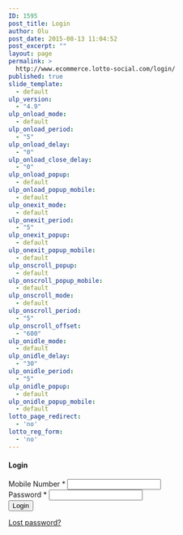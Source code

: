 ```yaml
---
ID: 1595
post_title: Login
author: Olu
post_date: 2015-08-13 11:04:52
post_excerpt: ""
layout: page
permalink: >
  http://www.ecommerce.lotto-social.com/login/
published: true
slide_template:
  - default
ulp_version:
  - "4.9"
ulp_onload_mode:
  - default
ulp_onload_period:
  - "5"
ulp_onload_delay:
  - "0"
ulp_onload_close_delay:
  - "0"
ulp_onload_popup:
  - default
ulp_onload_popup_mobile:
  - default
ulp_onexit_mode:
  - default
ulp_onexit_period:
  - "5"
ulp_onexit_popup:
  - default
ulp_onexit_popup_mobile:
  - default
ulp_onscroll_popup:
  - default
ulp_onscroll_popup_mobile:
  - default
ulp_onscroll_mode:
  - default
ulp_onscroll_period:
  - "5"
ulp_onscroll_offset:
  - "600"
ulp_onidle_mode:
  - default
ulp_onidle_delay:
  - "30"
ulp_onidle_period:
  - "5"
ulp_onidle_popup:
  - default
ulp_onidle_popup_mobile:
  - default
lotto_page_redirect:
  - 'no'
lotto_reg_form:
  - 'no'
---
```

<div id="customer_login" class="row">
<div class="col-sm-6">
<h4>Login</h4>
<form class="login" method="post">
<div class="form-group"><label for="login_mobile"> Mobile Number <span class="required">*</span></label>
<input id="login_mobile_login" class="form-control" name="login_mobile" type="text" value="" />
<label id="mobile_errorlbl_login" class="errorText hidden" for="login_mobile"></label></div>
<div class="form-group"><label for="login_password"> Password <span class="required">*</span></label>
<input id="login_password_login" class="form-control" name="login_password" type="password" />
<label id="password_errorlbl_login" class="errorText hidden" for="login_password"></label></div>
<div class="form-group"><input id="_wpnonce" name="_wpnonce" type="hidden" value="00b49eda77" />
<input name="_wp_http_referer" type="hidden" value="/" />
<input class="button button-login" name="login" type="button" value="Login" />
<p class="lost_password"><a href="/forgotten-password/"> Lost password? </a></p>
<!-- <label for="rememberme" class="inline">
<input name="rememberme" type="checkbox" id="rememberme" value="forever" /> Remember me                                                    </label> -->

</div>
<div class="form-group"></div>
</form></div>
</div>